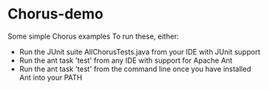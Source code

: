 Chorus-demo
===========

Some simple Chorus examples
To run these, either:

- Run the JUnit suite AllChorusTests.java from your IDE with JUnit support
- Run the ant task 'test' from any IDE with support for Apache Ant
- Run the ant task 'test' from the command line once you have installed Ant into your PATH




